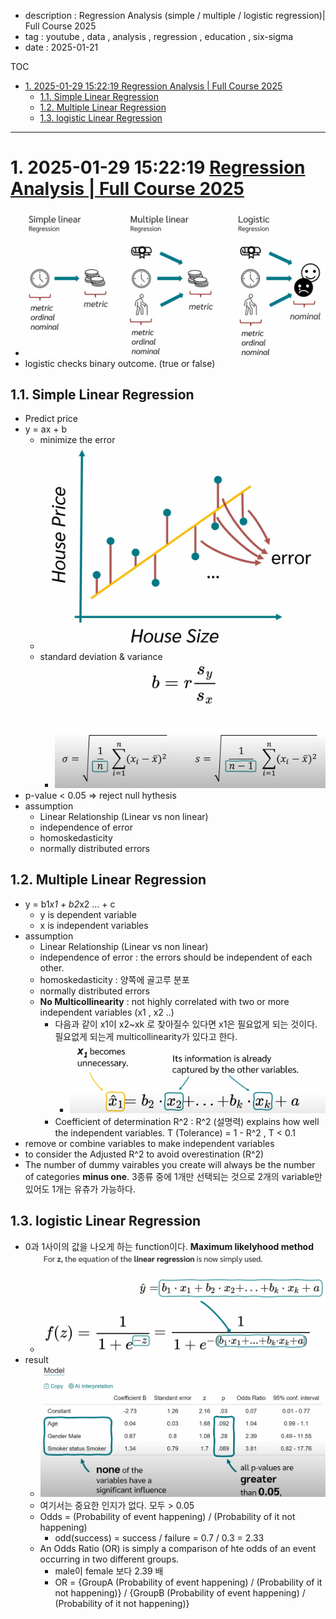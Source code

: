- description : Regression Analysis (simple / multiple / logistic regression)| Full Course 2025
- tag : youtube , data , analysis , regression , education , six-sigma
- date : 2025-01-21

TOC
- [1. 2025-01-29 15:22:19 Regression Analysis | Full Course 2025](#1-2025-01-29-152219-regression-analysis--full-course-2025)
  - [1.1. Simple Linear Regression](#11-simple-linear-regression)
  - [1.2. Multiple Linear Regression](#12-multiple-linear-regression)
  - [1.3. logistic Linear Regression](#13-logistic-linear-regression)


---------------

# 1. 2025-01-29 15:22:19 [Regression Analysis | Full Course 2025](https://youtu.be/T5AoqxQFkzY?si=EaUq-p9X_WgBs4fg)
- ![regression](image.png)
- logistic checks binary outcome. (true or false)

## 1.1. Simple Linear Regression
- Predict price
- y = ax + b
  - minimize the error
  - ![alt text](image-1.png)
  - standard deviation & variance
    - ![standard deviation](image-2.png)
- p-value < 0.05     => reject null hythesis
- assumption
  - Linear Relationship (Linear vs non linear)
  - independence of error
  - homoskedasticity
  - normally distributed errors

## 1.2. Multiple Linear Regression
- y = b1*x1 + b2*x2 ... + c
  - y is dependent variable
  - x is independent variables
- assumption
  - Linear Relationship (Linear vs non linear)
  - independence of error : the errors should be independent of each other.
  - homoskedasticity : 양쪽에 골고루 분포
  - normally distributed errors
  - **No Multicollinearity** : not highly correlated with two or more independent variables (x1 , x2 ..)
    - 다음과 같이 x1이 x2~xk 로 찾아질수 있다면 x1은 필요없게 되는 것이다. 필요없게 되는게 multicollinearity가 있다고 한다.
      - ![alt text](image-3.png)
    - Coefficient of determination R^2 : R^2 (설명력) explains how well the independent variables.  T (Tolerance) = 1 - R^2  , T < 0.1 
- remove or combine variables to make independent variables
- to consider the Adjusted R^2 to avoid overestination (R^2)
- The number of dummy vairables you create will always be the number of categories **minus one**.  3종류 중에 1개만 선택되는 것으로 2개의 variable만 있어도 1개는 유츄가 가능하다.

## 1.3. logistic Linear Regression
- 0과 1사이의 값을 나오게 하는 function이다.  **Maximum likelyhood method**
  - ![alt text](image-4.png)
- result
  - ![result table](image-6.png)
  - 여기서는 중요한 인지가 없다. 모두 > 0.05
  - Odds = (Probability of event happening) / (Probability of it not happening)
    - odd(success) = success / failure = 0.7 / 0.3 = 2.33
  - An Odds Ratio (OR) is simply a comparison of hte odds of an event occurring in two different groups.
    - male이 female 보다 2.39 배
    - OR = {GroupA (Probability of event happening) / (Probability of it not happening)}  /  {GroupB (Probability of event happening) / (Probability of it not happening)}
  